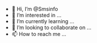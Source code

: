 - 👋 Hi, I’m @Smsinfo
- 👀 I’m interested in ...
- 🌱 I’m currently learning ...
- 💞️ I’m looking to collaborate on ...
- 📫 How to reach me ...

<!---
Smsinfo/Smsinfo is a ✨ special ✨ repository because its `README.md` (this file) appears on your GitHub profile.
You can click the Preview link to take a look at your changes.
--->
